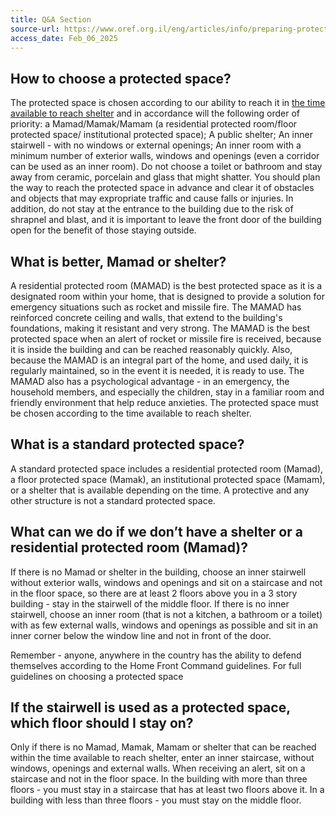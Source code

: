 ```yaml
---
title: Q&A Section
source-url: https://www.oref.org.il/eng/articles/info/preparing-protected-space/1200
access_date: Feb_06_2025
---
```


## How to choose a protected space?
The protected space is chosen according to our ability to reach it in [the time available to reach shelter](https://www.oref.org.il/eng/articles/info/iron-swords/1103/) and in accordance will the following order of priority: a Mamad/Mamak/Mamam (a residential protected room/floor protected space/ institutional protected space); A public shelter; An inner stairwell - with no windows or external openings; An inner room with a minimum number of exterior walls, windows and openings (even a corridor can be used as an inner room). Do not choose a toilet or bathroom and stay away from ceramic, porcelain and glass that might shatter. You should plan the way to reach the protected space in advance and clear it of obstacles and objects that may expropriate traffic and cause falls or injuries. In addition, do not stay at the entrance to the building due to the risk of shrapnel and blast, and it is important to leave the front door of the building open for the benefit of those staying outside.

## What is better, Mamad or shelter?
A residential protected room (MAMAD) is the best protected space as it is a designated room within your home, that is designed to provide a solution for emergency situations such as rocket and missile fire. The MAMAD has reinforced concrete ceiling and walls, that extend to the building's foundations, making it resistant and very strong. The MAMAD is the best protected space when an alert of rocket or missile fire is received, because it is inside the building and can be reached reasonably quickly. Also, because the MAMAD is an integral part of the home, and used daily, it is regularly maintained, so in the event it is needed, it is ready to use. The MAMAD also has a psychological advantage - in an emergency, the household members, and especially the children, stay in a familiar room and friendly environment that help reduce anxieties. The protected space must be chosen according to the time available to reach shelter.

## What is a standard protected space?
A standard protected space includes a residential protected room (Mamad), a floor protected space (Mamak), an institutional protected space (Mamam), or a shelter that is available depending on the time. A protective and any other structure is not a standard protected space.

## What can we do if we don’t have a shelter or a residential protected room (Mamad)?
If there is no Mamad or shelter in the building, choose an inner stairwell without exterior walls, windows and openings and sit on a staircase and not in the floor space, so there are at least 2 floors above you in a 3 story building - stay in the stairwell of the middle floor.
If there is no inner stairwell, choose an inner room (that is not a kitchen, a bathroom or a toilet) with as few external walls, windows and openings as possible and sit in an inner corner below the window line and not in front of the door.

Remember - anyone, anywhere in the country has the ability to defend themselves according to the Home Front Command guidelines.
For full guidelines on choosing a protected space

## If the stairwell is used as a protected space, which floor should I stay on?
Only if there is no Mamad, Mamak, Mamam or shelter that can be reached within the time available to reach shelter, enter an inner staircase, without windows, openings and external walls. When receiving an alert, sit on a staircase and not in the floor space. In the building with more than three floors - you must stay in a staircase that has at least two floors above it. In a building with less than three floors - you must stay on the middle floor.